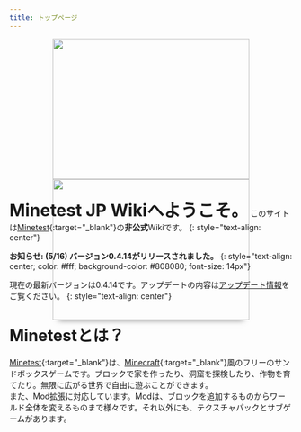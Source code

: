 ```yaml
---
title: トップページ
---
```

<div align="center" style="height: 250px">
  <div class="carousel slide" data-ride="carousel" data-interval="5000" style="width: 350px; max-width: 70vw">
    <div class="carousel-inner" role="listbox" style="box-shadow: 0 10px 10px -10px #777">
      <div class="item active">
        <img alt="" width="350px" height="250px" src="{{ site.wiki_images_dir }}/screenshot/1.png">
      </div>
      <div class="item">
        <img alt="" width="350px" height="250px" src="{{ site.wiki_images_dir }}/screenshot/2.png">
      </div>
    </div>
  </div>
</div>

<br>

<span style="font-size: 30px">**Minetest JP Wikiへようこそ。**</span>
このサイトは[Minetest](http://www.minetest.net){:target="_blank"}の**非公式**Wikiです。
{: style="text-align: center"}

**お知らせ: (5/16) バージョン0.4.14がリリースされました。**
{: style="text-align: center; color: #fff; background-color: #808080; font-size: 14px"}

現在の最新バージョンは0.4.14です。アップデートの内容は[アップデート情報](http://minetest.wiki.fc2.com/wiki/アップデート情報)をご覧ください。
{: style="text-align: center"}

# Minetestとは？
[Minetest](http://www.minetest.net){:target="_blank"}は、[Minecraft](https://minecraft.net){:target="_blank"}風のフリーのサンドボックスゲームです。ブロックで家を作ったり、洞窟を探検したり、作物を育てたり。無限に広がる世界で自由に遊ぶことができます。<br>また、Mod拡張に対応しています。Modは、ブロックを追加するものからワールド全体を変えるものまで様々です。それ以外にも、テクスチャパックとサブゲームがあります。
